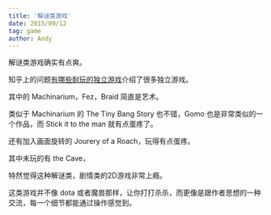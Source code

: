 ```yaml
---
title: '解谜类游戏'
date: 2015/09/12
tag: game
author: Andy
---
```

解谜类游戏确实有点爽。

<!--more-->

知乎上的问题[有哪些耐玩的独立游戏](http://www.zhihu.com/question/23735129)介绍了很多独立游戏。

其中的 Machinarium，Fez，Braid 简直是艺术。

类似于 Machinarium 的 The Tiny Bang Story 也不错，Gomo 也是非常类似的一个作品，而 Stick it to the man 就有点蛋疼了。

还有加入画面旋转的 Jourery of a Roach，玩得有点蛋疼。

其中未玩的有 the Cave，

特然觉得这种解谜类，剧情类的2D游戏非常上瘾。

这类游戏并不像 dota 或者魔兽那样，让你打打杀杀，而更像是跟作者思想的一种交流，每一个细节都能通过操作感觉到。
